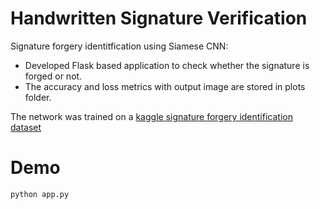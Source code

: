 # Handwritten Signature Verification

Signature forgery identitfication using Siamese CNN:

- Developed Flask based application to check whether the signature is forged or not.
- The accuracy and loss metrics with output image are stored in plots folder.

The network was trained on a <a href="https://www.kaggle.com/robinreni/signature-verification-dataset">kaggle signature forgery identification dataset</a>

# Demo

```python app.py```
